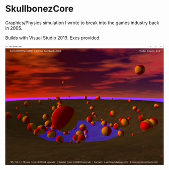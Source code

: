 # SkullbonezCore
Graphics/Physics simulation I wrote to break into the games industry back in 2005.

Builds with Visual Studio 2019.  Exes provided.

![alt text](https://github.com/skullbonez/SkullbonezCore/blob/main/SkullbonezCore.png)
